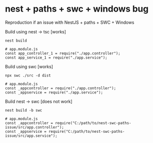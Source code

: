 # nest + paths + swc + windows bug

Reproduction if an issue with NestJS + paths + SWC + Windows

Build using nest -> tsc [works]

```
nest build

# app.module.js
const app_controller_1 = require("./app.controller");
const app_service_1 = require("./app.service");
```

Build using swc [works]

```
npx swc ./src -d dist

# app.module.js
const _appcontroller = require("./app.controller");
const _appservice = require("./app.service");
```

Build nest -> swc [does not work]

```
nest build -b swc

# app.module.js
const _appcontroller = require("C:/path/to/nest-swc-paths-issue/src/app.controller");
const _appservice = require("C:/path/to/nest-swc-paths-issue/src/app.service");
```
